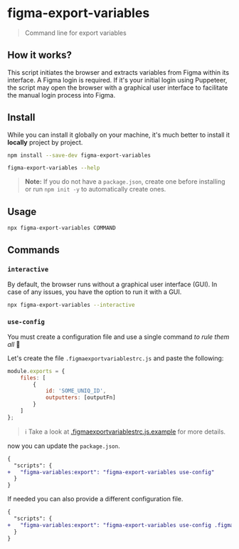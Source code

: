# figma-export-variables

> Command line for export variables

## How it works?
This script initiates the browser and extracts variables from Figma within its interface. A Figma login is required. If it's your initial login using Puppeteer, the script may open the browser with a graphical user interface to facilitate the manual login process into Figma.

## Install

While you can install it globally on your machine, it's much better to install it **locally** project by project.

```sh
npm install --save-dev figma-export-variables
```
```sh
figma-export-variables --help
```

> **Note:** If you do not have a `package.json`, create one before installing or run `npm init -y` to automatically create ones.

## Usage

```sh
npx figma-export-variables COMMAND
```

## Commands

### `interactive`
By default, the browser runs without a graphical user interface (GUI). In case of any issues, you have the option to run it with a GUI.

```sh
npx figma-export-variables --interactive
```

### `use-config`

You must create a configuration file and use a single command *to rule them all* :ring:

Let's create the file `.figmaexportvariablestrc.js` and paste the following:

```js
module.exports = {
    files: [
        {
            id: 'SOME_UNIQ_ID',
            outputters: [outputFn]
        }
    ]
};
```
> :information_source: Take a look at [.figmaexportvariablestrc.js.example](/.figmaexportvariablestrc.js.example) for more details.

now you can update the `package.json`.

```diff
{
  "scripts": {
+   "figma-variables:export": "figma-export-variables use-config"
  }
}
```

If needed you can also provide a different configuration file.

```diff
{
  "scripts": {
+   "figma-variables:export": "figma-export-variables use-config .figmaexportrc.production.js"
  }
}
```